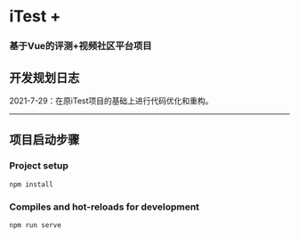 
# iTest +
### 基于Vue的评测+视频社区平台项目

## 开发规划日志

2021-7-29：在原iTest项目的基础上进行代码优化和重构。

----------------------------

## 项目启动步骤
### Project setup
```
npm install
```

### Compiles and hot-reloads for development
```
npm run serve
```


